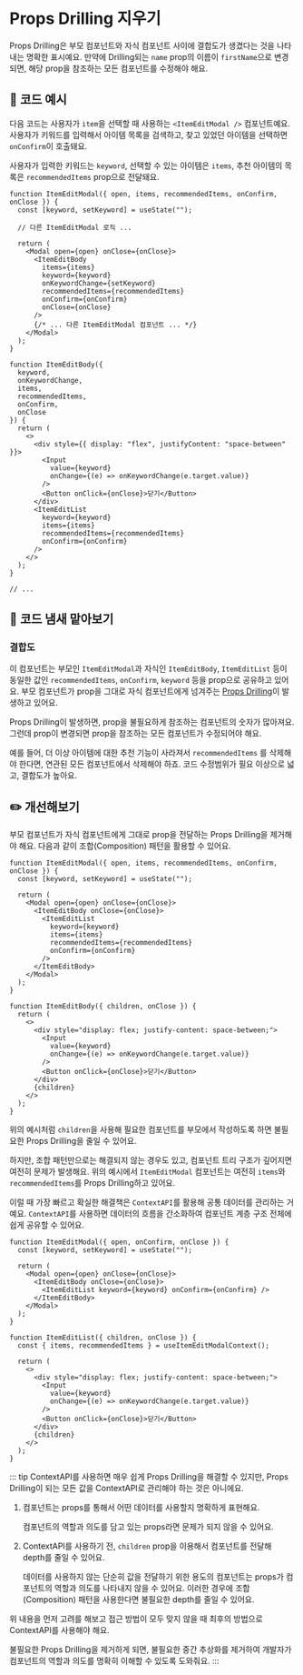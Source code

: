 # Props Drilling 지우기

<div style="margin-top: 16px">
<Badge type="info" text="결합도" />
</div>

Props Drilling은 부모 컴포넌트와 자식 컴포넌트 사이에 결합도가 생겼다는 것을 나타내는 명확한 표시예요.
만약에 Drilling되는 `name` prop의 이름이 `firstName`으로 변경되면, 해당 prop을 참조하는 모든 컴포넌트를 수정해야 해요.

## 📝 코드 예시

다음 코드는 사용자가 `item`을 선택할 때 사용하는 `<ItemEditModal />` 컴포넌트예요.
사용자가 키워드를 입력해서 아이템 목록을 검색하고, 찾고 있었던 아이템을 선택하면 `onConfirm`이 호출돼요.

사용자가 입력한 키워드는 `keyword`, 선택할 수 있는 아이템은 `items`, 추천 아이템의 목록은 `recommendedItems` prop으로 전달돼요.

```tsx 2,9-10,12-13,39-42
function ItemEditModal({ open, items, recommendedItems, onConfirm, onClose }) {
  const [keyword, setKeyword] = useState("");

  // 다른 ItemEditModal 로직 ...

  return (
    <Modal open={open} onClose={onClose}>
      <ItemEditBody
        items={items}
        keyword={keyword}
        onKeywordChange={setKeyword}
        recommendedItems={recommendedItems}
        onConfirm={onConfirm}
        onClose={onClose}
      />
      {/* ... 다른 ItemEditModal 컴포넌트 ... */}
    </Modal>
  );
}

function ItemEditBody({
  keyword,
  onKeywordChange,
  items,
  recommendedItems,
  onConfirm,
  onClose
}) {
  return (
    <>
      <div style={{ display: "flex", justifyContent: "space-between" }}>
        <Input
          value={keyword}
          onChange={(e) => onKeywordChange(e.target.value)}
        />
        <Button onClick={onClose}>닫기</Button>
      </div>
      <ItemEditList
        keyword={keyword}
        items={items}
        recommendedItems={recommendedItems}
        onConfirm={onConfirm}
      />
    </>
  );
}

// ...
```

## 👃 코드 냄새 맡아보기

### 결합도

이 컴포넌트는 부모인 `ItemEditModal`과 자식인 `ItemEditBody`, `ItemEditList` 등이 동일한 값인 `recommendedItems`, `onConfirm`, `keyword` 등을 prop으로 공유하고 있어요.
부모 컴포넌트가 prop을 그대로 자식 컴포넌트에게 넘겨주는 [Props Drilling](https://kentcdodds.com/blog/prop-drilling)이 발생하고 있어요.

Props Drilling이 발생하면, prop을 불필요하게 참조하는 컴포넌트의 숫자가 많아져요.
그런데 prop이 변경되면 prop을 참조하는 모든 컴포넌트가 수정되어야 해요.

예를 들어, 더 이상 아이템에 대한 추천 기능이 사라져서 `recommendedItems` 를 삭제해야 한다면, 연관된 모든 컴포넌트에서 삭제해야 하죠.
코드 수정범위가 필요 이상으로 넓고, 결합도가 높아요.

## ✏️ 개선해보기

부모 컴포넌트가 자식 컴포넌트에게 그대로 prop을 전달하는 Props Drilling을 제거해야 해요. 다음과 같이 조합(Composition) 패턴을 활용할 수 있어요.

```tsx
function ItemEditModal({ open, items, recommendedItems, onConfirm, onClose }) {
  const [keyword, setKeyword] = useState("");

  return (
    <Modal open={open} onClose={onClose}>
      <ItemEditBody onClose={onClose}>
        <ItemEditList
          keyword={keyword}
          items={items}
          recommendedItems={recommendedItems}
          onConfirm={onConfirm}
        />
      </ItemEditBody>
    </Modal>
  );
}

function ItemEditBody({ children, onClose }) {
  return (
    <>
      <div style="display: flex; justify-content: space-between;">
        <Input
          value={keyword}
          onChange={(e) => onKeywordChange(e.target.value)}
        />
        <Button onClick={onClose}>닫기</Button>
      </div>
      {children}
    </>
  );
}
```

위의 예시처럼 `children`을 사용해 필요한 컴포넌트를 부모에서 작성하도록 하면 불필요한 Props Drilling을 줄일 수 있어요.

하지만, 조합 패턴만으로는 해결되지 않는 경우도 있고, 컴포넌트 트리 구조가 깊어지면 여전히 문제가 발생해요.
위의 예시에서 `ItemEditModal` 컴포넌트는 여전히 `items`와 `recommendedItems`를 Props Drilling하고 있어요.

이럴 때 가장 빠르고 확실한 해결책은 `ContextAPI`를 활용해 공통 데이터를 관리하는 거예요. `ContextAPI`를 사용하면 데이터의 흐름을 간소화하여 컴포넌트 계층 구조 전체에 쉽게 공유할 수 있어요.

```tsx 1,7,14
function ItemEditModal({ open, onConfirm, onClose }) {
  const [keyword, setKeyword] = useState("");

  return (
    <Modal open={open} onClose={onClose}>
      <ItemEditBody onClose={onClose}>
        <ItemEditList keyword={keyword} onConfirm={onConfirm} />
      </ItemEditBody>
    </Modal>
  );
}

function ItemEditList({ children, onClose }) {
  const { items, recommendedItems } = useItemEditModalContext();

  return (
    <>
      <div style="display: flex; justify-content: space-between;">
        <Input
          value={keyword}
          onChange={(e) => onKeywordChange(e.target.value)}
        />
        <Button onClick={onClose}>닫기</Button>
      </div>
      {children}
    </>
  );
}
```

::: tip
ContextAPI를 사용하면 매우 쉽게 Props Drilling을 해결할 수 있지만, Props Drilling이 되는 모든 값을 ContextAPI로 관리해야 하는 것은 아니에요.

1. 컴포넌트는 props를 통해서 어떤 데이터를 사용할지 명확하게 표현해요.

   컴포넌트의 역할과 의도를 담고 있는 props라면 문제가 되지 않을 수 있어요.

2. ContextAPI를 사용하기 전, `children` prop을 이용해서 컴포넌트를 전달해 depth를 줄일 수 있어요.

   데이터를 사용하지 않는 단순히 값을 전달하기 위한 용도의 컴포넌트는 props가 컴포넌트의 역할과 의도를 나타내지 않을 수 있어요. 이러한 경우에 조합(Composition) 패턴을 사용한다면 불필요한 depth를 줄일 수 있어요.

위 내용을 먼저 고려를 해보고 접근 방법이 모두 맞지 않을 때 최후의 방법으로 ContextAPI를 사용해야 해요.

불필요한 Props Drilling을 제거하게 되면, 불필요한 중간 추상화를 제거하여 개발자가 컴포넌트의 역할과 의도를 명확히 이해할 수 있도록 도와줘요.
:::
